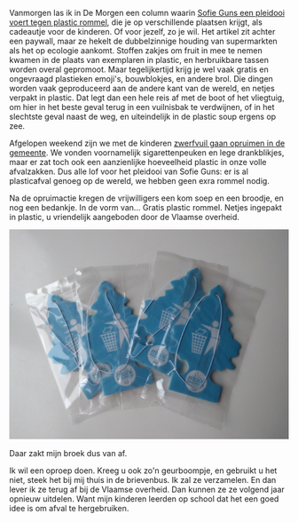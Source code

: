 <!--
.. title: Weg met plastic prullen
.. slug: weg-met-plastic-prullen
.. date: 2019-10-22 08:55:52 UTC+02:00
.. tags: 
.. category: beleid, plastic, vlaanderen 
.. link: 
.. description: 
.. type: text
-->

Vanmorgen las ik in De Morgen een column waarin [Sofie Guns een pleidooi voert tegen plastic rommel](https://www.demorgen.be/meningen/beste-aldi-delhaize-lidl-en-brantano-lees-uw-charter-voor-u-een-plastic-prul-voorstelt~bbfc3ba4/), die je op verschillende plaatsen krijgt, als cadeautje voor de kinderen. Of voor jezelf, zo je wil. Het artikel zit achter een paywall, maar ze hekelt de dubbelzinnige houding van supermarkten als het op ecologie aankomt. Stoffen zakjes om fruit in mee te nemen kwamen in de plaats van exemplaren in plastic, en herbruikbare tassen worden overal gepromoot. Maar tegelijkertijd krijg  je wel vaak gratis en ongevraagd plastieken emoji's, bouwblokjes, en andere brol. Die dingen worden vaak geproduceerd aan de andere kant van de wereld, en netjes verpakt in plastic. Dat legt dan een hele reis af met de boot of het vliegtuig, om hier in het beste geval terug in een vuilnisbak te verdwijnen, of in het slechtste geval naast de weg, en uiteindelijk in de plastic soup ergens op zee.

Afgelopen weekend zijn we met de kinderen [zwerfvuil gaan opruimen in de gemeente](https://www.gva.be/cnt/dmf20191020_04672956/meer-dan-honderd-vrijwilligers-doen-mee-aan-opruimactie-zwerfvuil-er-ligt-toch-wel-meer-dan-ik-gedacht-had). We vonden voornamelijk sigarettenpeuken en lege drankblikjes, maar er zat toch ook een aanzienlijke hoeveelheid plastic in onze volle afvalzakken. Dus alle lof voor het pleidooi van Sofie Guns: er is al plasticafval genoeg op de wereld, we hebben geen exra rommel nodig.

Na de opruimactie kregen de vrijwilligers een kom soep en een broodje, en nog een bedankje. In de vorm van... Gratis plastic rommel. Netjes ingepakt in plastic, u vriendelijk aangeboden door de Vlaamse overheid.

![plastic autoboompjes](/galleries/misc/rommel.jpg)

Daar zakt mijn broek dus van af. 

Ik wil een oproep doen. Kreeg u ook zo'n geurboompje, en gebruikt u het niet, steek het bij mij thuis in de brievenbus. Ik zal ze verzamelen. En dan lever ik ze terug af bij de Vlaamse overheid. Dan kunnen ze ze volgend jaar opnieuw uitdelen. Want mijn kinderen leerden op school dat het een goed idee is om afval te hergebruiken.